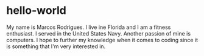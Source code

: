# hello-world
My name is Marcos Rodrigues. I live ine Florida and I am a fitness enthusiast. I served in the United States Navy. Another passion of mine is computers. I hope to further my knowledge when it comes to coding since it is something that I'm very interested in.
